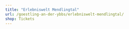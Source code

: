 ```yaml
---
title: "Erlebniswelt Mendlingtal"
url: /goestling-an-der-ybbs/erlebniswelt-mendlingtal/
shop: Tickets
---
```

